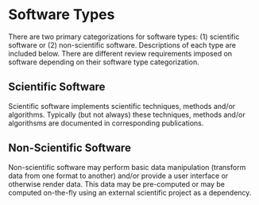 Software Types
==============

There are two primary categorizations for software types: (1) scientific
software or (2) non-scientific software. Descriptions of each type are included
below. There are different review requirements imposed on software depending
on their software type categorization.


Scientific Software
-------------------

Scientific software implements scientific techniques, methods and/or
algorithms. Typically (but not always) these techniques, methods and/or
algorithsms are documented in corresponding publications.


Non-Scientific Software
-----------------------

Non-scientific software may perform basic data manipulation (transform data
from one format to another) and/or provide a user interface or otherwise render
data. This data may be pre-computed or may be computed on-the-fly using an
external scientific project as a dependency.
